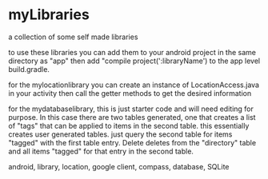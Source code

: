 # myLibraries
a collection of some self made libraries

to use these libraries you can add them to your android project in the same directory as "app" 
then add "compile project(':libraryName') to the app level build.gradle.

for the mylocationlibrary you can create an instance of LocationAccess.java in your activity then call the 
getter methods to get the desired information

for the mydatabaselibrary, this is just starter code and will need editing for purpose. In this case there 
are two tables generated, one that creates a list of "tags" that can be applied to 
items in the second table. this essentially creates user generated tables. just query the second table for 
items "tagged" with the first table entry. Delete deletes from the "directory" table and all items
"tagged" for that entry in the second table. 

android, library, location, google client, compass, database, SQLite
